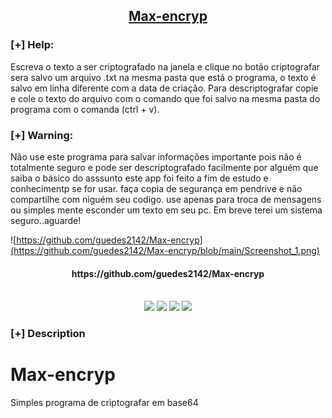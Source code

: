 <h2 align="center"><u>Max-encryp</u></h2>

### [+] Help:

Escreva o texto a ser criptografado na janela e clique no botão criptografar
sera salvo um arquivo .txt na mesma pasta que está o programa, o texto é salvo em
linha diferente com a data de criação.
Para descriptografar copie e cole o texto do arquivo com o comando  que foi salvo na mesma pasta
do programa com o comanda (ctrl + v).
### [+] Warning:
Não use este programa para  salvar informações importante pois não é totalmente seguro e pode ser descriptografado
facilmente por alguém que saiba o básico do asssunto este app foi feito a fim de estudo e conhecimentp se for usar. faça copia de segurança em pendrive e não compartilhe com
niguém seu codigo. use apenas para troca de mensagens ou simples mente esconder um texto em seu pc.
Em breve terei um sistema seguro..aguarde!

![https://github.com/guedes2142/Max-encryp](https://github.com/guedes2142/Max-encryp/blob/main/Screenshot_1.png)
<h4 align="center"> https://github.com/guedes2142/Max-encryp </h4>

<p align="center">

<br>
    <img src="https://img.shields.io/badge/Author-Rafael Guedes-magenta?style=flat-square">
    <img src="https://img.shields.io/badge/Open%20Source-Yes-orange?style=flat-square">
    <img src="https://img.shields.io/badge/Made%20In-Brazil-green?style=flat-square">
    <img src="https://img.shields.io/badge/Written%20In-Python-blue?style=flat-square">
</p>

### [+] Description
# Max-encryp
Simples programa de criptografar em base64


